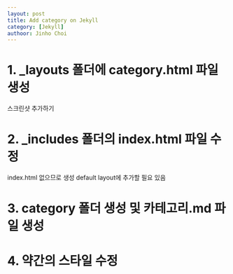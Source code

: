 ```yaml
---
layout: post
title: Add category on Jekyll
category: [Jekyll]
authoor: Jinho Choi
---
```


# 1. _layouts 폴더에 category.html 파일 생성

스크린샷 추가하기

# 2. _includes 폴더의 index.html 파일 수정

index.html 없으므로 생성
default layout에 추가할 필요 있음

# 3. category 폴더 생성 및 카테고리.md 파일 생성


# 4. 약간의 스타일 수정